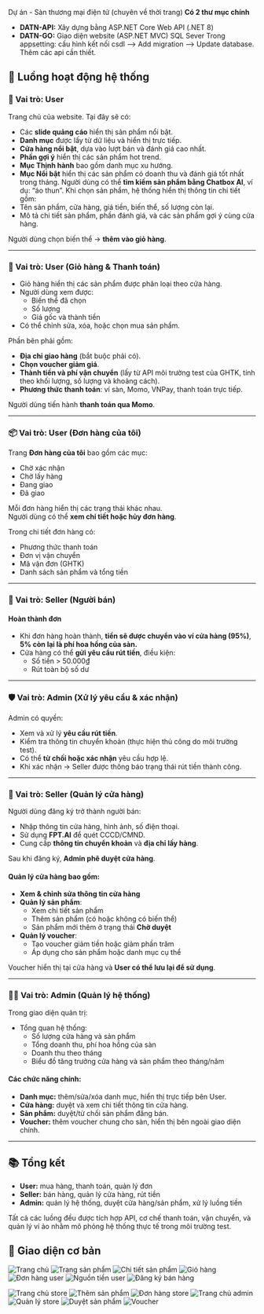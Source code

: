  Dự án - Sàn thương mại điện tử (chuyên về thời trang) 
**Có 2 thư mục chính**
- **DATN-API:** Xây dựng bằng ASP.NET Core Web API (.NET 8)
- **DATN-GO:** Giao diện website (ASP.NET MVC)
SQL Sever
Trong appsetting: cấu hình kết nối csdl --> Add migration --> Update database. Thêm các api cần thiết.

## 🧩 Luồng hoạt động hệ thống

### 🧍 Vai trò: User

Trang chủ của website. Tại đây sẽ có:
- Các **slide quảng cáo** hiển thị sản phẩm nổi bật.
- **Danh mục** được lấy từ dữ liệu và hiển thị trực tiếp.
- **Cửa hàng nổi bật**, dựa vào lượt bán và đánh giá cao nhất.
- **Phần gợi ý** hiển thị các sản phẩm hot trend.
- **Mục Thịnh hành** bao gồm danh mục xu hướng.
- **Mục Nổi bật** hiển thị các sản phẩm có doanh thu và đánh giá tốt nhất trong tháng.
Người dùng có thể **tìm kiếm sản phẩm bằng Chatbox AI**, ví dụ: “áo thun”.
Khi chọn sản phẩm, hệ thống hiển thị thông tin chi tiết gồm:
- Tên sản phẩm, cửa hàng, giá tiền, biến thể, số lượng còn lại.
- Mô tả chi tiết sản phẩm, phần đánh giá, và các sản phẩm gợi ý cùng cửa hàng.

Người dùng chọn biến thể → **thêm vào giỏ hàng**.

---

### 🛒 Vai trò: User (Giỏ hàng & Thanh toán)

- Giỏ hàng hiển thị các sản phẩm được phân loại theo cửa hàng.
- Người dùng xem được:
  - Biến thể đã chọn
  - Số lượng
  - Giá gốc và thành tiền
- Có thể chỉnh sửa, xóa, hoặc chọn mua sản phẩm.

Phần bên phải gồm:
- **Địa chỉ giao hàng** (bắt buộc phải có).
- **Chọn voucher giảm giá**.
- **Thành tiền và phí vận chuyển** (lấy từ API môi trường test của GHTK, tính theo khối lượng, số lượng và khoảng cách).
- **Phương thức thanh toán**: ví sàn, Momo, VNPay, thanh toán trực tiếp.

Người dùng tiến hành **thanh toán qua Momo**.

---

### 📦 Vai trò: User (Đơn hàng của tôi)

Trang **Đơn hàng của tôi** bao gồm các mục:
- Chờ xác nhận
- Chờ lấy hàng
- Đang giao
- Đã giao

Mỗi đơn hàng hiển thị các trạng thái khác nhau.  
Người dùng có thể **xem chi tiết hoặc hủy đơn hàng**.

Trong chi tiết đơn hàng có:
- Phương thức thanh toán
- Đơn vị vận chuyển
- Mã vận đơn (GHTK)
- Danh sách sản phẩm và tổng tiền

---

### 🏪 Vai trò: Seller (Người bán)

#### Hoàn thành đơn
- Khi đơn hàng hoàn thành, **tiền sẽ được chuyển vào ví cửa hàng (95%)**,  
  **5% còn lại là phí hoa hồng của sàn.**
- Cửa hàng có thể **gửi yêu cầu rút tiền**, điều kiện:
  - Số tiền > 50.000₫
  - Rút toàn bộ số dư
---

### 🛡️ Vai trò: Admin (Xử lý yêu cầu & xác nhận)

Admin có quyền:
- Xem và xử lý **yêu cầu rút tiền**.
- Kiểm tra thông tin chuyển khoản (thực hiện thủ công do môi trường test).
- Có thể **từ chối hoặc xác nhận** yêu cầu hợp lệ.
- Khi xác nhận → Seller được thông báo trạng thái rút tiền thành công.

---

### 🧾 Vai trò: Seller (Quản lý cửa hàng)

Người dùng đăng ký trở thành người bán:
- Nhập thông tin cửa hàng, hình ảnh, số điện thoại.
- Sử dụng **FPT.AI** để quét CCCD/CMND.
- Cung cấp **thông tin chuyển khoản** và **địa chỉ lấy hàng**.

Sau khi đăng ký, **Admin phê duyệt cửa hàng**.

#### Quản lý cửa hàng bao gồm:
- **Xem & chỉnh sửa thông tin cửa hàng**
- **Quản lý sản phẩm**:
  - Xem chi tiết sản phẩm
  - Thêm sản phẩm (có hoặc không có biến thể)
  - Sản phẩm mới thêm ở trạng thái **Chờ duyệt**
- **Quản lý voucher**:
  - Tạo voucher giảm tiền hoặc giảm phần trăm
  - Áp dụng cho sản phẩm hoặc danh mục cụ thể

Voucher hiển thị tại cửa hàng và **User có thể lưu lại để sử dụng**.

---

### 🧑‍💼 Vai trò: Admin (Quản lý hệ thống)

Trong giao diện quản trị:
- Tổng quan hệ thống:
  - Số lượng cửa hàng và sản phẩm
  - Tổng doanh thu, phí hoa hồng của sàn
  - Doanh thu theo tháng
  - Biểu đồ tăng trưởng cửa hàng và sản phẩm theo tháng/năm

#### Các chức năng chính:
- **Danh mục:** thêm/sửa/xóa danh mục, hiển thị trực tiếp bên User.
- **Cửa hàng:** duyệt và xem chi tiết thông tin cửa hàng.
- **Sản phẩm:** duyệt/từ chối sản phẩm đăng bán.
- **Voucher:** thêm voucher chung cho sàn, hiển thị bên ngoài giao diện chính.

---

## 📚 Tổng kết
- **User:** mua hàng, thanh toán, quản lý đơn
- **Seller:** bán hàng, quản lý cửa hàng, rút tiền
- **Admin:** quản lý hệ thống, duyệt cửa hàng/sản phẩm, xử lý luồng tiền

Tất cả các luồng đều được tích hợp API, cơ chế thanh toán, vận chuyển, và quản lý ví ảo nhằm mô phỏng hệ thống thực tế trong môi trường test.

## 📸 Giao diện cơ bản

![Trang chủ](Source/imagemd/Trang%20chủ.png)
![Trang sản phẩm](Source/imagemd/Trang%20sản%20phẩm.png)
![Chi tiết sản phẩm](Source/imagemd/Chi%20tiết%20sp.png)
![Giỏ hàng](Source/imagemd/Giỏ%20hàng.png)
![Đơn hàng user](Source/imagemd/Đơn%20hàng%20user.png)
![Nguồn tiền user](Source/imagemd/Nguồn%20tiền%20user.png)
![Đăng ký bán hàng](Source/imagemd/Đk%20Bán%20hàng.png)

![Trang chủ store](Source/imagemd/Trang%20chủ%20store.png)
![Thêm sản phẩm](Source/imagemd/Thêm%20sản%20phẩm.png)
![Đơn hàng store](Source/imagemd/Đơn%20hàng%20store.png)
![Trang chủ admin](Source/imagemd/Trang%20chủ%20admin.png)
![Quản lý store](Source/imagemd/Quản%20lý%20store.png)
![Duyệt sản phẩm](Source/imagemd/Duyệt%20sản%20phẩm.png)
![Voucher](Source/imagemd/Voucher.png)


